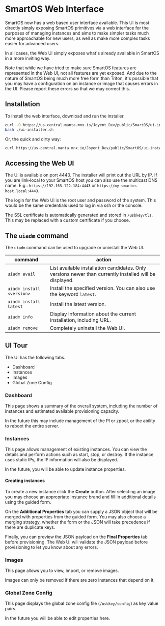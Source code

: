 # SmartOS Web Interface

SmartOS now has a web based user interface available. This UI is most directly
simply exposing SmartOS primitives via a web interface for the purposes of
managing instances and aims to make simpler tasks much more approachable for new
users, as well as make more complex tasks easier for advanced users.

In all cases, the Web UI simply exposes what's already available in SmartOS
in a more inviting way.

Note that while we have tried to make sure SmartOS features are represented in
the Web UI, not all features are yet exposed. And due to the nature of SmartOS
being much more free form than Triton, it's possible that you may have a
configuration on an instance or image that causes errors in the UI. Please
report these errors so that we may correct this.

## Installation

To install the web interface, download and run the installer.

```sh
curl -O https://us-central.manta.mnx.io/Joyent_Dev/public/SmartOS/ui-installer.sh
bash ./ui-installer.sh
```

Or, the quick and dirty way:

<!-- markdownlint-disable line-length -->

```sh
curl https://us-central.manta.mnx.io/Joyent_Dev/public/SmartOS/ui-installer.sh | bash
```
<!-- markdownlint-enable line-length -->

## Accessing the Web UI

The UI is available on port 4443. The installer will print out the URL
by IP. If you are link-local to your SmartOS host you can also use the
multicast DNS name. E.g.: `https://192.168.122.184:4443` or
`https://my-smartos-host.local:4443`.

The login for the Web UI is the root user and password of the system.
This would be the same credentials used to log in via ssh or the console.

The SSL certificate is automatically generated and stored in `/usbkey/tls`. This
may be replaced with a custom certificate if you choose.

## The `uiadm` command

The `uiadm` command can be used to upgrade or uninstall the Web UI.

<!-- markdownlint-disable line-length -->

| command                   | action                                                                                                  |
| ------------------------- | ------------------------------------------------------------------------------------------------------- |
| `uiadm avail`             | List available installation candidates. Only versions newer than currently installed will be displayed. |
| `uiadm install <version>` | Install the specified version. You can also use the keyword `latest`.                                   |
| `uiadm install latest`    | Install the latest version.                                                                             |
| `uiadm info`              | Display information about the current installation, including URL.                                      |
| `uiadm remove`            | Completely uninstall the Web UI.                                                                        |

<!-- markdownlint-enable line-length -->

## UI Tour

The UI has the following tabs.

* Dashboard
* Instances
* Images
* Global Zone Config

### Dashboard

This page shows a summary of the overall system, including the number of
instances and estimated available provisioning capacity.

In the future this may include management of the PI or zpool, or the ability
to reboot the entire server.

### Instances

This page allows management of existing instances. You can view the details and
perform actions such as start, stop, or destroy. If the instance uses static
IPs, the IP information will also be displayed.

In the future, you will be able to update instance properties.

#### Creating instances

To create a new instance click the **Create** button. After selecting an image
you may choose an appropriate instance brand and fill in additional details
using the guided form.

On the **Additional Properties** tab you can supply a JSON object that will
be merged with properties from the guided form. You may also choose a merging
strategy, whether the form or the JSON will take precedence if there are
duplicate keys.

Finally, you can preview the JSON payload on the **Final Properties** tab
before provisioning. The Web UI will validate the JSON payload before
provisioning to let you know about any errors.

### Images

This page allows you to view, import, or remove images.

Images can only be removed if there are zero instances that depend on it.

### Global Zone Config

This page displays the global zone config file (`/usbkey/config`) as key value
pairs.

In the future you will be able to edit properties here.
